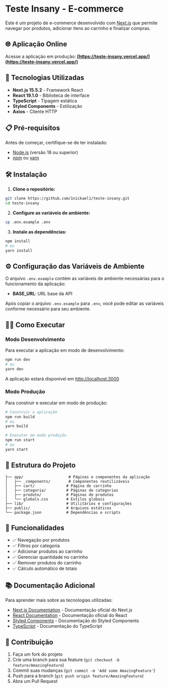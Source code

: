 # Teste Insany - E-commerce

Este é um projeto de e-commerce desenvolvido com [Next.js](https://nextjs.org) que permite navegar por produtos, adicionar itens ao carrinho e finalizar compras.

## 🌐 Aplicação Online

Acesse a aplicação em produção: **[https://teste-insany.vercel.app/](https://teste-insany.vercel.app/)**

## 🚀 Tecnologias Utilizadas

- **Next.js 15.5.2** - Framework React
- **React 19.1.0** - Biblioteca de interface
- **TypeScript** - Tipagem estática
- **Styled Components** - Estilização
- **Axios** - Cliente HTTP

## 📋 Pré-requisitos

Antes de começar, certifique-se de ter instalado:

- [Node.js](https://nodejs.org/) (versão 18 ou superior)
- [npm](https://www.npmjs.com/) ou [yarn](https://yarnpkg.com/)

## 🛠️ Instalação

1. **Clone o repositório:**
```bash
git clone https://github.com/1nickael1/teste-insany.git
cd teste-insany
```

2. **Configure as variáveis de ambiente:**
```bash
cp .env.example .env
```

3. **Instale as dependências:**
```bash
npm install
# ou
yarn install
```

## ⚙️ Configuração das Variáveis de Ambiente

O arquivo `.env.example` contém as variáveis de ambiente necessárias para o funcionamento da aplicação:

- **BASE_URL**: URL base da API

Após copiar o arquivo `.env.example` para `.env`, você pode editar as variáveis conforme necessário para seu ambiente.

## 🏃‍♂️ Como Executar

### Modo Desenvolvimento

Para executar a aplicação em modo de desenvolvimento:

```bash
npm run dev
# ou
yarn dev
```

A aplicação estará disponível em [http://localhost:3000](http://localhost:3000)

### Modo Produção

Para construir e executar em modo de produção:

```bash
# Construir a aplicação
npm run build
# ou
yarn build

# Executar em modo produção
npm run start
# ou
yarn start
```

## 📁 Estrutura do Projeto

```
├── app/                    # Páginas e componentes da aplicação
│   ├── _components/        # Componentes reutilizáveis
│   ├── cart/              # Página do carrinho
│   ├── categoria/         # Páginas de categorias
│   ├── produto/           # Páginas de produtos
│   └── globals.css        # Estilos globais
├── lib/                   # Utilitários e configurações
├── public/                # Arquivos estáticos
└── package.json           # Dependências e scripts
```

## 🎯 Funcionalidades

- ✅ Navegação por produtos
- ✅ Filtros por categoria
- ✅ Adicionar produtos ao carrinho
- ✅ Gerenciar quantidade no carrinho
- ✅ Remover produtos do carrinho
- ✅ Cálculo automático de totais

## 📚 Documentação Adicional

Para aprender mais sobre as tecnologias utilizadas:

- [Next.js Documentation](https://nextjs.org/docs) - Documentação oficial do Next.js
- [React Documentation](https://react.dev/) - Documentação oficial do React
- [Styled Components](https://styled-components.com/) - Documentação do Styled Components
- [TypeScript](https://www.typescriptlang.org/) - Documentação do TypeScript

## 🤝 Contribuição

1. Faça um fork do projeto
2. Crie uma branch para sua feature (`git checkout -b feature/AmazingFeature`)
3. Commit suas mudanças (`git commit -m 'Add some AmazingFeature'`)
4. Push para a branch (`git push origin feature/AmazingFeature`)
5. Abra um Pull Request
